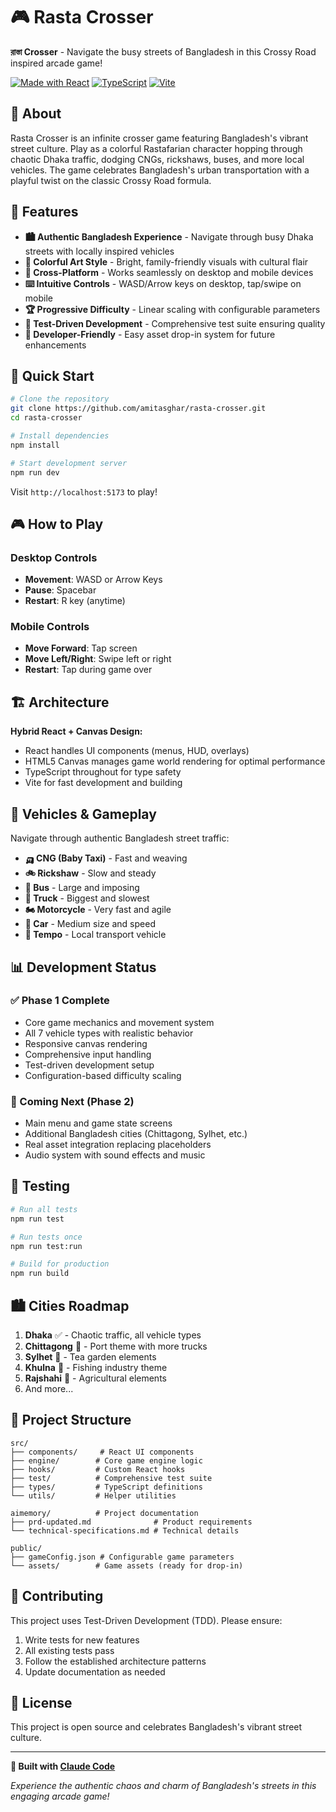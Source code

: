 # 🎮 Rasta Crosser

**রাস্তা Crosser** - Navigate the busy streets of Bangladesh in this Crossy Road inspired arcade game!

[![Made with React](https://img.shields.io/badge/Made%20with-React-61DAFB?logo=react)](https://reactjs.org/)
[![TypeScript](https://img.shields.io/badge/TypeScript-007ACC?logo=typescript&logoColor=white)](https://www.typescriptlang.org/)
[![Vite](https://img.shields.io/badge/Vite-646CFF?logo=vite&logoColor=white)](https://vitejs.dev/)

## 🚗 About

Rasta Crosser is an infinite crosser game featuring Bangladesh's vibrant street culture. Play as a colorful Rastafarian character hopping through chaotic Dhaka traffic, dodging CNGs, rickshaws, buses, and more local vehicles. The game celebrates Bangladesh's urban transportation with a playful twist on the classic Crossy Road formula.

## 🎯 Features

- **🏙️ Authentic Bangladesh Experience** - Navigate through busy Dhaka streets with locally inspired vehicles
- **🎨 Colorful Art Style** - Bright, family-friendly visuals with cultural flair
- **📱 Cross-Platform** - Works seamlessly on desktop and mobile devices
- **⌨️ Intuitive Controls** - WASD/Arrow keys on desktop, tap/swipe on mobile
- **🏆 Progressive Difficulty** - Linear scaling with configurable parameters
- **🧪 Test-Driven Development** - Comprehensive test suite ensuring quality
- **🔧 Developer-Friendly** - Easy asset drop-in system for future enhancements

## 🚀 Quick Start

```bash
# Clone the repository
git clone https://github.com/amitasghar/rasta-crosser.git
cd rasta-crosser

# Install dependencies
npm install

# Start development server
npm run dev
```

Visit `http://localhost:5173` to play!

## 🎮 How to Play

### Desktop Controls
- **Movement**: WASD or Arrow Keys
- **Pause**: Spacebar
- **Restart**: R key (anytime)

### Mobile Controls
- **Move Forward**: Tap screen
- **Move Left/Right**: Swipe left or right
- **Restart**: Tap during game over

## 🏗️ Architecture

**Hybrid React + Canvas Design:**
- React handles UI components (menus, HUD, overlays)
- HTML5 Canvas manages game world rendering for optimal performance
- TypeScript throughout for type safety
- Vite for fast development and building

## 🚦 Vehicles & Gameplay

Navigate through authentic Bangladesh street traffic:

- **🛺 CNG (Baby Taxi)** - Fast and weaving
- **🚲 Rickshaw** - Slow and steady
- **🚌 Bus** - Large and imposing
- **🚛 Truck** - Biggest and slowest
- **🏍️ Motorcycle** - Very fast and agile
- **🚗 Car** - Medium size and speed
- **🚐 Tempo** - Local transport vehicle

## 📊 Development Status

### ✅ Phase 1 Complete
- Core game mechanics and movement system
- All 7 vehicle types with realistic behavior
- Responsive canvas rendering
- Comprehensive input handling
- Test-driven development setup
- Configuration-based difficulty scaling

### 🔄 Coming Next (Phase 2)
- Main menu and game state screens
- Additional Bangladesh cities (Chittagong, Sylhet, etc.)
- Real asset integration replacing placeholders
- Audio system with sound effects and music

## 🧪 Testing

```bash
# Run all tests
npm run test

# Run tests once
npm run test:run

# Build for production
npm run build
```

## 🏙️ Cities Roadmap

1. **Dhaka** ✅ - Chaotic traffic, all vehicle types
2. **Chittagong** 🔄 - Port theme with more trucks
3. **Sylhet** 🔄 - Tea garden elements
4. **Khulna** 🔄 - Fishing industry theme
5. **Rajshahi** 🔄 - Agricultural elements
6. And more...

## 📁 Project Structure

```
src/
├── components/     # React UI components
├── engine/        # Core game engine logic
├── hooks/         # Custom React hooks
├── test/          # Comprehensive test suite
├── types/         # TypeScript definitions
└── utils/         # Helper utilities

aimemory/          # Project documentation
├── prd-updated.md              # Product requirements
└── technical-specifications.md # Technical details

public/
├── gameConfig.json # Configurable game parameters
└── assets/        # Game assets (ready for drop-in)
```

## 🤝 Contributing

This project uses Test-Driven Development (TDD). Please ensure:
1. Write tests for new features
2. All existing tests pass
3. Follow the established architecture patterns
4. Update documentation as needed

## 📜 License

This project is open source and celebrates Bangladesh's vibrant street culture.

---

**🤖 Built with [Claude Code](https://claude.ai/code)**

*Experience the authentic chaos and charm of Bangladesh's streets in this engaging arcade game!*
